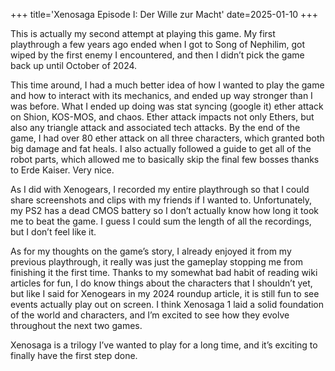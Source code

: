 +++
title='Xenosaga Episode I: Der Wille zur Macht'
date=2025-01-10
+++

This is actually my second attempt at playing this game. My first playthrough a few years ago ended when I got to Song of Nephilim, got wiped by the first enemy I encountered, and then I didn’t pick the game back up until October of 2024. 

This time around, I had a much better idea of how I wanted to play the game and how to interact with its mechanics, and ended up way stronger than I was before. What I ended up doing was stat syncing (google it) ether attack on Shion, KOS-MOS, and chaos. Ether attack impacts not only Ethers, but also any triangle attack and associated tech attacks. By the end of the game, I had over 80 ether attack on all three characters, which granted both big damage and fat heals. I also actually followed a guide to get all of the robot parts, which allowed me to basically skip the final few bosses thanks to Erde Kaiser. Very nice.

As I did with Xenogears, I recorded my entire playthrough so that I could share screenshots and clips with my friends if I wanted to. Unfortunately, my PS2 has a dead CMOS battery so I don’t actually know how long it took me to beat the game. I guess I could sum the length of all the recordings, but I don’t feel like it.

As for my thoughts on the game’s story, I already enjoyed it from my previous playthrough, it really was just the gameplay stopping me from finishing it the first time. Thanks to my somewhat bad habit of reading wiki articles for fun, I do know things about the characters that I shouldn’t yet, but like I said for Xenogears in my 2024 roundup article, it is still fun to see events actually play out on screen. I think Xenosaga 1 laid a solid foundation of the world and characters, and I’m excited to see how they evolve throughout the next two games.

Xenosaga is a trilogy I’ve wanted to play for a long time, and it’s exciting to finally have the first step done.
